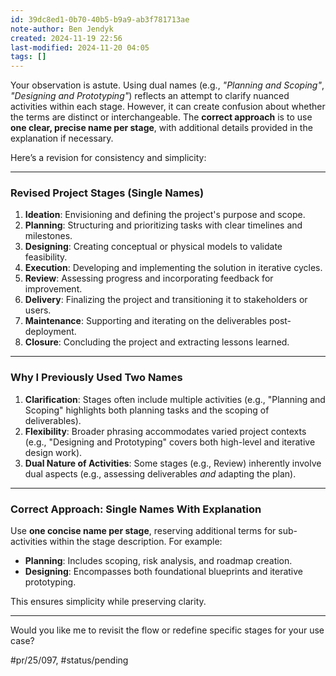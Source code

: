 ```yaml
---
id: 39dc8ed1-0b70-40b5-b9a9-ab3f781713ae
note-author: Ben Jendyk
created: 2024-11-19 22:56
last-modified: 2024-11-20 04:05
tags: []
---
```


Your observation is astute. Using dual names (e.g., *"Planning and Scoping"*, *"Designing and Prototyping"*) reflects an attempt to clarify nuanced activities within each stage. However, it can create confusion about whether the terms are distinct or interchangeable. The **correct approach** is to use **one clear, precise name per stage**, with additional details provided in the explanation if necessary.

Here’s a revision for consistency and simplicity:

---

### **Revised Project Stages (Single Names)**

1. **Ideation**: Envisioning and defining the project's purpose and scope.
2. **Planning**: Structuring and prioritizing tasks with clear timelines and milestones.
3. **Designing**: Creating conceptual or physical models to validate feasibility.
4. **Execution**: Developing and implementing the solution in iterative cycles.
5. **Review**: Assessing progress and incorporating feedback for improvement.
6. **Delivery**: Finalizing the project and transitioning it to stakeholders or users.
7. **Maintenance**: Supporting and iterating on the deliverables post-deployment.
8. **Closure**: Concluding the project and extracting lessons learned.

---

### Why I Previously Used Two Names

1. **Clarification**: Stages often include multiple activities (e.g., "Planning and Scoping" highlights both planning tasks and the scoping of deliverables).
2. **Flexibility**: Broader phrasing accommodates varied project contexts (e.g., "Designing and Prototyping" covers both high-level and iterative design work).
3. **Dual Nature of Activities**: Some stages (e.g., Review) inherently involve dual aspects (e.g., assessing deliverables *and* adapting the plan).

---

### Correct Approach: Single Names With Explanation

Use **one concise name per stage**, reserving additional terms for sub-activities within the stage description. For example:

- **Planning**: Includes scoping, risk analysis, and roadmap creation.
- **Designing**: Encompasses both foundational blueprints and iterative prototyping.

This ensures simplicity while preserving clarity.

---

Would you like me to revisit the flow or redefine specific stages for your use case?


#pr/25/097, #status/pending
